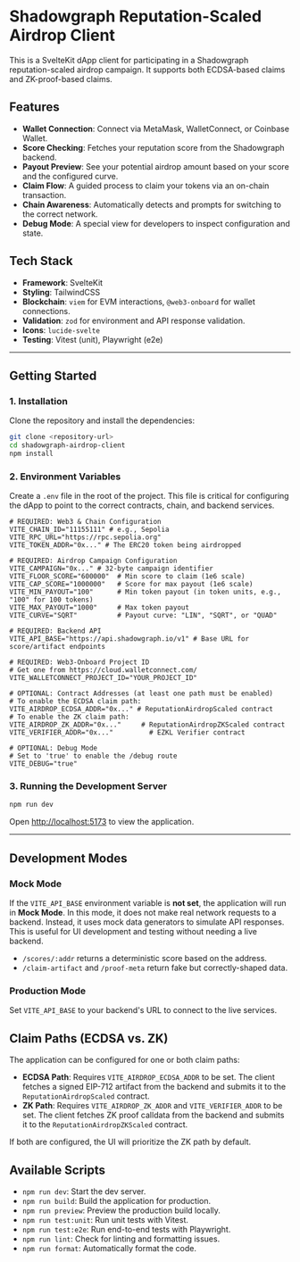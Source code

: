 
# Shadowgraph Reputation-Scaled Airdrop Client

This is a SvelteKit dApp client for participating in a Shadowgraph reputation-scaled airdrop campaign. It supports both ECDSA-based claims and ZK-proof-based claims.

## Features

- **Wallet Connection**: Connect via MetaMask, WalletConnect, or Coinbase Wallet.
- **Score Checking**: Fetches your reputation score from the Shadowgraph backend.
- **Payout Preview**: See your potential airdrop amount based on your score and the configured curve.
- **Claim Flow**: A guided process to claim your tokens via an on-chain transaction.
- **Chain Awareness**: Automatically detects and prompts for switching to the correct network.
- **Debug Mode**: A special view for developers to inspect configuration and state.

## Tech Stack

- **Framework**: SvelteKit
- **Styling**: TailwindCSS
- **Blockchain**: `viem` for EVM interactions, `@web3-onboard` for wallet connections.
- **Validation**: `zod` for environment and API response validation.
- **Icons**: `lucide-svelte`
- **Testing**: Vitest (unit), Playwright (e2e)

---

## Getting Started

### 1. Installation

Clone the repository and install the dependencies:

```bash
git clone <repository-url>
cd shadowgraph-airdrop-client
npm install
```

### 2. Environment Variables

Create a `.env` file in the root of the project. This file is critical for configuring the dApp to point to the correct contracts, chain, and backend services.

```env
# REQUIRED: Web3 & Chain Configuration
VITE_CHAIN_ID="11155111" # e.g., Sepolia
VITE_RPC_URL="https://rpc.sepolia.org"
VITE_TOKEN_ADDR="0x..." # The ERC20 token being airdropped

# REQUIRED: Airdrop Campaign Configuration
VITE_CAMPAIGN="0x..." # 32-byte campaign identifier
VITE_FLOOR_SCORE="600000"  # Min score to claim (1e6 scale)
VITE_CAP_SCORE="1000000"   # Score for max payout (1e6 scale)
VITE_MIN_PAYOUT="100"      # Min token payout (in token units, e.g., "100" for 100 tokens)
VITE_MAX_PAYOUT="1000"     # Max token payout
VITE_CURVE="SQRT"          # Payout curve: "LIN", "SQRT", or "QUAD"

# REQUIRED: Backend API
VITE_API_BASE="https://api.shadowgraph.io/v1" # Base URL for score/artifact endpoints

# REQUIRED: Web3-Onboard Project ID
# Get one from https://cloud.walletconnect.com/
VITE_WALLETCONNECT_PROJECT_ID="YOUR_PROJECT_ID"

# OPTIONAL: Contract Addresses (at least one path must be enabled)
# To enable the ECDSA claim path:
VITE_AIRDROP_ECDSA_ADDR="0x..." # ReputationAirdropScaled contract
# To enable the ZK claim path:
VITE_AIRDROP_ZK_ADDR="0x..."     # ReputationAirdropZKScaled contract
VITE_VERIFIER_ADDR="0x..."         # EZKL Verifier contract

# OPTIONAL: Debug Mode
# Set to 'true' to enable the /debug route
VITE_DEBUG="true"
```

### 3. Running the Development Server

```bash
npm run dev
```

Open [http://localhost:5173](http://localhost:5173) to view the application.

---

## Development Modes

### Mock Mode

If the `VITE_API_BASE` environment variable is **not set**, the application will run in **Mock Mode**. In this mode, it does not make real network requests to a backend. Instead, it uses mock data generators to simulate API responses. This is useful for UI development and testing without needing a live backend.

- `/scores/:addr` returns a deterministic score based on the address.
- `/claim-artifact` and `/proof-meta` return fake but correctly-shaped data.

### Production Mode

Set `VITE_API_BASE` to your backend's URL to connect to the live services.

## Claim Paths (ECDSA vs. ZK)

The application can be configured for one or both claim paths:

- **ECDSA Path**: Requires `VITE_AIRDROP_ECDSA_ADDR` to be set. The client fetches a signed EIP-712 artifact from the backend and submits it to the `ReputationAirdropScaled` contract.
- **ZK Path**: Requires `VITE_AIRDROP_ZK_ADDR` and `VITE_VERIFIER_ADDR` to be set. The client fetches ZK proof calldata from the backend and submits it to the `ReputationAirdropZKScaled` contract.

If both are configured, the UI will prioritize the ZK path by default.

## Available Scripts

- `npm run dev`: Start the dev server.
- `npm run build`: Build the application for production.
- `npm run preview`: Preview the production build locally.
- `npm run test:unit`: Run unit tests with Vitest.
- `npm run test:e2e`: Run end-to-end tests with Playwright.
- `npm run lint`: Check for linting and formatting issues.
- `npm run format`: Automatically format the code.
```
